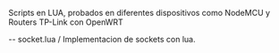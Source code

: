 Scripts en LUA, probados en diferentes dispositivos como NodeMCU y Routers TP-Link con OpenWRT


-- socket.lua / Implementacion de sockets con lua.
